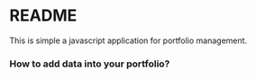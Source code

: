 # README #
This is simple a javascript application for portfolio management.

### How to add data into your portfolio?
